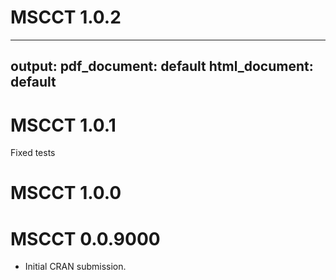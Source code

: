 # MSCCT 1.0.2

---
output:
  pdf_document: default
  html_document: default
---

# MSCCT 1.0.1

Fixed tests

# MSCCT 1.0.0


# MSCCT 0.0.9000

* Initial CRAN submission.
